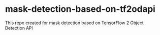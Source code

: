 # mask-detection-based-on-tf2odapi
This repo created for mask detection based on TensorFlow 2 Object Detection API
